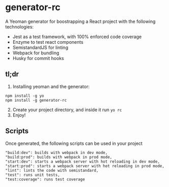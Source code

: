 # generator-rc

A Yeoman generator for boostrapping a React project with the following technologies:
  * Jest as a test framework, with 100% enforced code coverage
  * Enzyme to test react components
  * SemistandardJS for linting
  * Webpack for bundling
  * Husky for commit hooks

## tl;dr

1. Installing yeoman and the generator:
```
npm install -g yo
npm install -g generator-rc
```
2. Create your project directory, and inside it run `yo rc`
3. Enjoy!

## Scripts
Once generated, the following scripts can be used in your project
```
"build:dev": builds with webpack in dev mode,
"build:prod": builds with webpack in prod mode,
"start:dev": starts a webpack server with hot reloading in dev mode,
"start:prod": starts a webpack server with hot reloading in prod mode,
"lint": lints the code with semistandard,
"test": runs unit tests,
"test:coverage": runs test coverage
```


